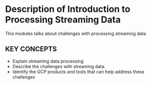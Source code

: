 # Description of Introduction to Processing Streaming Data

This modules talks about challenges with processing streaming data

## KEY CONCEPTS

* Explain streaming data processing
* Describe the challenges with streaming data.
* Identify the GCP products and tools that can help address these challenges

